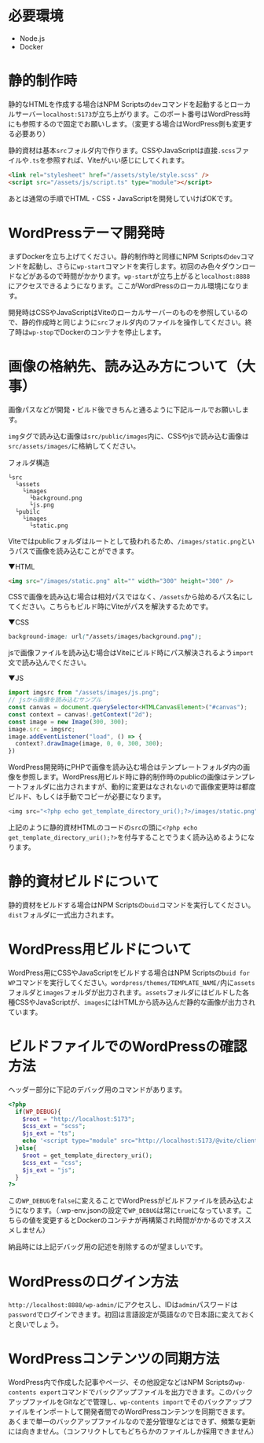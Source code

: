 # 必要環境
- Node.js
- Docker

# 静的制作時
静的なHTMLを作成する場合はNPM Scriptsの`dev`コマンドを起動するとローカルサーバー`localhost:5173`が立ち上がります。このポート番号はWordPress時にも参照するので固定でお願いします。（変更する場合はWordPress側も変更する必要あり）

静的資材は基本`src`フォルダ内で作ります。CSSやJavaScriptは直接`.scss`ファイルや`.ts`を参照すれば、Viteがいい感じにしてくれます。

```html
<link rel="stylesheet" href="/assets/style/style.scss" />
<script src="/assets/js/script.ts" type="module"></script>
```

あとは通常の手順でHTML・CSS・JavaScriptを開発していけばOKです。

# WordPressテーマ開発時
まずDockerを立ち上げてください。静的制作時と同様にNPM Scriptsの`dev`コマンドを起動し、さらに`wp-start`コマンドを実行します。初回のみ色々ダウンロードなどがあるので時間がかかります。`wp-start`が立ち上がると`localhost:8888`にアクセスできるようになります。ここがWordPressのローカル環境になります。

開発時はCSSやJavaScriptはViteのローカルサーバーのものを参照しているので、静的作成時と同じように`src`フォルダ内のファイルを操作してください。終了時は`wp-stop`でDockerのコンテナを停止します。

# 画像の格納先、読み込み方について（大事）
画像パスなどが開発・ビルド後できちんと通るように下記ルールでお願いします。

`img`タグで読み込む画像は`src/public/images`内に、CSSやjsで読み込む画像は`src/assets/images/`に格納してください。

フォルダ構造
```
└src
  └assets
    └images
      └background.png
      └js.png
  └pubilc
    └images
      └static.png
```
Viteではpublicフォルダはルートとして扱われるため、`/images/static.png`というパスで画像を読み込むことができます。

▼HTML
```html
<img src="/images/static.png" alt="" width="300" height="300" />
```

CSSで画像を読み込む場合は相対パスではなく、`/assets`から始めるパス名にしてください。こちらもビルド時にViteがパスを解決するためです。

▼CSS
```css
background-image: url("/assets/images/background.png");
```
jsで画像ファイルを読み込む場合はViteにビルド時にパス解決されるよう`import`文で読み込んでください。

▼JS
```ts
import imgsrc from "/assets/images/js.png";
// jsから画像を読み込むサンプル
const canvas = document.querySelector<HTMLCanvasElement>("#canvas");
const context = canvas!.getContext("2d");
const image = new Image(300, 300);
image.src = imgsrc;
image.addEventListener("load", () => {
  context?.drawImage(image, 0, 0, 300, 300);
})
```

WordPress開発時にPHPで画像を読み込む場合はテンプレートフォルダ内の画像を参照します。WordPress用ビルド時に静的制作時のpublicの画像はテンプレートフォルダに出力されますが、動的に変更はなされないので画像変更時は都度ビルド、もしくは手動でコピーが必要になります。

```php
<img src="<?php echo get_template_directory_uri();?>/images/static.png" alt="" width="300" height="300" />
```

上記のように静的資材HTMLのコードの`src`の頭に`<?php echo get_template_directory_uri();?>`を付与することでうまく読み込めるようになります。

# 静的資材ビルドについて
静的資材をビルドする場合はNPM Scriptsの`buid`コマンドを実行してください。`dist`フォルダに一式出力されます。

# WordPress用ビルドについて
WordPress用にCSSやJavaScriptをビルドする場合はNPM Scriptsの`buid for WP`コマンドを実行してください。`wordpress/themes/TEMPLATE_NAME/`内に`assets`フォルダと`images`フォルダが出力されます。`assets`フォルダにはビルドした各種CSSやJavaScriptが、`images`にはHTMLから読み込んだ静的な画像が出力されています。

# ビルドファイルでのWordPressの確認方法
ヘッダー部分に下記のデバッグ用のコマンドがあります。

```php
<?php 
  if(WP_DEBUG){
    $root = "http://localhost:5173";
    $css_ext = "scss";
    $js_ext = "ts";
    echo '<script type="module" src="http://localhost:5173/@vite/client"></script>';
  }else{
    $root = get_template_directory_uri();
    $css_ext = "css";
    $js_ext = "js";
  } 
?>
```

この`WP_DEBUG`を`false`に変えることでWordPressがビルドファイルを読み込むようになります。（.wp-env.jsonの設定で`WP_DEBUG`は常に`true`になっています。こちらの値を変更するとDockerのコンテナが再構築され時間がかかるのでオススメしません）

納品時には上記デバッグ用の記述を削除するのが望ましいです。

# WordPressのログイン方法
`http://localhost:8888/wp-admin/`にアクセスし、IDは`admin`パスワードは`password`でログインできます。初回は言語設定が英語なので日本語に変えておくと良いでしょう。

# WordPressコンテンツの同期方法
WordPress内で作成した記事やページ、その他設定などはNPM Scriptsの`wp-contents export`コマンドでバックアップファイルを出力できます。このバックアップファイルをGitなどで管理し、`wp-contents import`でそのバックアップファイルをインポートして開発者間でのWordPressコンテンツを同期できます。あくまで単一のバックアップファイルなので差分管理などはできず、頻繁な更新には向きません。（コンフリクトしてもどちらかのファイルしか採用できません）

